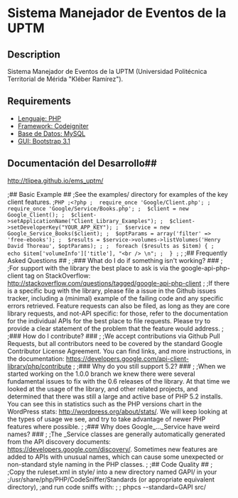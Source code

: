 # Sistema Manejador de Eventos de la UPTM #

## Description ##
Sistema Manejador de Eventos de la UPTM (Universidad Politécnica Territorial de Mérida "Kléber Ramírez").

## Requirements ##
* [Lenguaje: PHP](http://php.net/)
* [Framework: Codeigniter](http://ellislab.com/codeigniter)
* [Base de Datos: MySQL](http://www.mysql.com/)
* [GUI: Bootstrap 3.1](http://getbootstrap.com/)

## Documentación del Desarrollo##
http://tlipea.github.io/ems_uptm/

;## Basic Example ##
;See the examples/ directory for examples of the key client features.
;```PHP
;<?php
;  require_once 'Google/Client.php';
;  require_once 'Google/Service/Books.php';
;  $client = new Google_Client();
;  $client->setApplicationName("Client_Library_Examples");
;  $client->setDeveloperKey("YOUR_APP_KEY");
;  $service = new Google_Service_Books($client);
;  $optParams = array('filter' => 'free-ebooks');
;  $results = $service->volumes->listVolumes('Henry David Thoreau', $optParams);
;
;  foreach ($results as $item) {
;    echo $item['volumeInfo']['title'], "<br /> \n";
;  }
;```
;
;## Frequently Asked Questions ##
;
;### What do I do if something isn't working? ###
;
;For support with the library the best place to ask is via the  google-api-php-client tag on StackOverflow: http://stackoverflow.com/questions/tagged/google-api-php-client
;
;If there is a specific bug with the library, please file a issue in the Github issues tracker, including a (minimal) example of the failing code and any specific errors retrieved. Feature requests can also be filed, as long as they are core library requests, and not-API specific: for those, refer to the documentation for the individual APIs for the best place to file requests. Please try to provide a clear statement of the problem that the feature would address.
;
;### How do I contribute? ###
;
;We accept contributions via Github Pull Requests, but all contributors need to be covered by the standard Google Contributor License Agreement. You can find links, and more instructions, in the documentation: https://developers.google.com/api-client-library/php/contribute
;
;### Why do you still support 5.2? ###
;
;When we started working on the 1.0.0 branch we knew there were several fundamental issues to fix with the 0.6 releases of the library. At that time we looked at the usage of the library, and other related projects, and determined that there was still a large and active base of PHP 5.2 installs. You can see this in statistics such as the PHP versions chart in the WordPress stats: http://wordpress.org/about/stats/. We will keep looking at the types of usage we see, and try to take advantage of newer PHP features where possible.
;
;### Why does Google_..._Service have weird names? ###
;
;The _Service classes are generally automatically generated from the API discovery documents: https://developers.google.com/discovery/. Sometimes new features are added to APIs with unusual names, which can cause some unexpected or non-standard style naming in the PHP classes. 
;
;## Code Quality ##
;
;Copy the ruleset.xml in style/ into a new directory named GAPI/ in your
;/usr/share/php/PHP/CodeSniffer/Standards (or appropriate equivalent directory),
;and run code sniffs with:
;
;        phpcs --standard=GAPI src/
